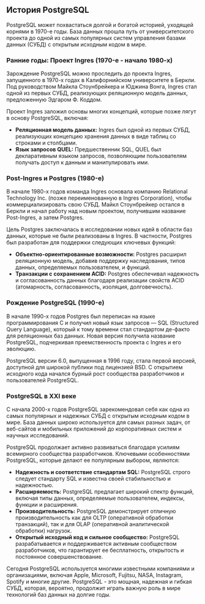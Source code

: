 ## История PostgreSQL

PostgreSQL может похвастаться долгой и богатой историей, уходящей корнями в 1970-е годы. База данных прошла путь от университетского проекта до одной из самых популярных систем управления базами данных (СУБД) с открытым исходным кодом в мире. 

### Ранние годы: Проект Ingres (1970-е - начало 1980-х)

Зарождение PostgreSQL можно проследить до проекта Ingres, запущенного в 1970-х годах в Калифорнийском университете в Беркли. Под руководством Майкла Стоунбрейкера и Юджина Вонга, Ingres стал одной из первых СУБД, реализующих реляционную модель данных, предложенную Эдгаром Ф. Коддом.  

Проект Ingres заложил основы многих концепций, которые позже лягут в основу PostgreSQL, включая:

* **Реляционная модель данных:**  Ingres был одной из первых СУБД, реализующих концепцию хранения данных в виде таблиц со строками и столбцами.
* **Язык запросов QUEL:** Предшественник SQL, QUEL был декларативным языком запросов, позволяющим пользователям получать доступ к данным и манипулировать ими.

### Post-Ingres и Postgres (1980-е)

В начале 1980-х годов команда Ingres основала компанию Relational Technology Inc. (позже переименованную в Ingres Corporation), чтобы коммерциализировать свою СУБД. Майкл Стоунбрейкер остался в Беркли и начал работу над новым проектом, получившим название Post-Ingres, а затем Postgres.

Цель Postgres заключалась в исследовании новых идей в области баз данных, которые не были реализованы в Ingres.  В частности, Postgres был разработан для поддержки следующих ключевых функций:

* **Объектно-ориентированные возможности:** Postgres расширил реляционную модель, добавив поддержку наследования, типов данных, определяемых пользователем, и функций. 
* **Транзакции с сохранением ACID:** Postgres обеспечивал надежность и согласованность данных благодаря реализации свойств ACID (атомарность, согласованность, изоляция, долговечность). 

### Рождение PostgreSQL (1990-е)

В начале 1990-х годов Postgres был переписан на языке программирования C и получил новый язык запросов — SQL (Structured Query Language), который к тому времени стал стандартом де-факто для реляционных баз данных.  Новая версия получила название PostgreSQL, подчеркивая преемственность проекта с Ingres и его эволюцию.

PostgreSQL версии 6.0, выпущенная в 1996 году, стала первой версией, доступной для широкой публики под лицензией BSD. С открытием исходного кода начался бурный рост сообщества разработчиков и пользователей PostgreSQL.

### PostgreSQL в XXI веке

С начала 2000-х годов PostgreSQL зарекомендовал себя как одна из самых популярных и надежных СУБД с открытым исходным кодом в мире. База данных широко используется для самых разных задач, от веб-сайтов и мобильных приложений до корпоративных систем и научных исследований.

PostgreSQL продолжает активно развиваться благодаря усилиям всемирного сообщества разработчиков. Ключевыми особенностями PostgreSQL, которые делают ее популярным выбором, являются:

* **Надежность и соответствие стандартам SQL:** PostgreSQL строго следует стандарту SQL и известна своей стабильностью и надежностью.
* **Расширяемость:** PostgreSQL предлагает широкий спектр функций, включая типы данных, определяемые пользователем, индексы, функции и расширения.
* **Производительность:** PostgreSQL демонстрирует отличную производительность как для OLTP (оперативной обработки транзакций), так и для OLAP (оперативной аналитической обработки) нагрузок.
* **Открытый исходный код и сильное сообщество:** PostgreSQL разрабатывается и поддерживается активным сообществом разработчиков, что гарантирует ее бесплатность, открытость и постоянное совершенствование.

Сегодня PostgreSQL используется многими известными компаниями и организациями, включая Apple, Microsoft, Fujitsu, NASA, Instagram, Spotify и многие другие. PostgreSQL - это мощная, надежная и гибкая СУБД, которая, вероятно, продолжит играть важную роль в мире технологий баз данных на долгие годы.

